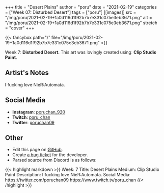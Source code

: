 +++
title =       "Desert Plains"
author =      "poru"
date =        "2021-02-19"
categories =  ["Week 07: Disturbed Desert"]
tags =        ["poru"]
[[images]]
                      src = "/img/poru/2021-02-19+1a0d116d1f92b7b7e331c075e3eb3671.png"
                      alt = "/img/poru/2021-02-19+1a0d116d1f92b7b7e331c075e3eb3671.png"
                      stretch = "cover"
+++


{{< fancybox path="/" file="/img/poru/2021-02-19+1a0d116d1f92b7b7e331c075e3eb3671.png" >}}


Week 7: **Disturbed Desert**. This art was lovingly created using: **Clip Studio Paint**.

## Artist's Notes

I fucking love NieR:Automata.

## Social Media

- **Instagram**: [poruchan_920]()
- **Twitch**: [poru_chan]()
- **Twitter**: [poruchan09]()


## Other

- Edit this page on [GitHub](https://github.com/teaminkling/web-refresh/edit/main/blog/content/blog/poru-week-7-a9a8.md).
- Create [a bug ticket](https://github.com/teaminkling/web-refresh/issues/new?assignees=&labels=bug&template=problem-report.md&title=) for the developer.
- Parsed source from Discord is as follows:

{{< highlight markdown >}}
Week: 7
Title:  Desert Plains
Medium: Clip Studio Paint
Description: I fucking love NieR:Automata.
Social Media: 
https://twitter.com/poruchan09 
https://www.twitch.tv/poru_chan
{{< /highlight >}}